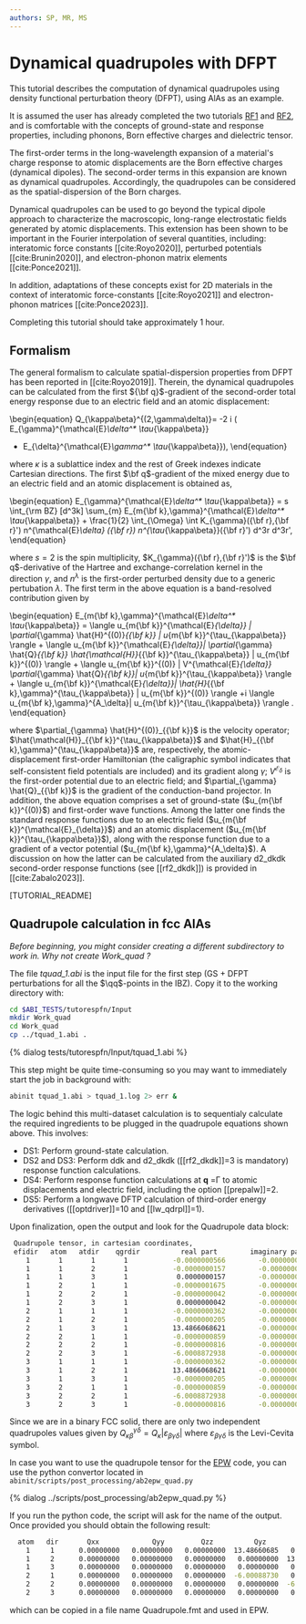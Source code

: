 ```yaml
---
authors: SP, MR, MS
---
```


# Dynamical quadrupoles with DFPT

This tutorial describes the computation of dynamical quadrupoles using
density functional perturbation theory (DFPT), using AlAs as an example.

It is assumed the user has already completed the two tutorials [RF1](/tutorial/rf1) and [RF2](/tutorial/rf2),
and is comfortable with the concepts of ground-state and response properties,
including phonons, Born effective charges and dielectric tensor.

The first-order terms in the long-wavelength expansion of a material's charge response to atomic displacements
are the Born effective charges (dynamical dipoles). The second-order terms in this expansion are known as
dynamical quadrupoles. Accordingly, the quadrupoles can be considered as the spatial-dispersion of the Born charges.

Dynamical quadrupoles can be used to go beyond the typical dipole approach to characterize the macroscopic,
long-range electrostatic fields generated by atomic displacements. This extension has been shown to be
important in the Fourier interpolation of several quantities, including: interatomic force constants [[cite:Royo2020]],
perturbed potentials [[cite:Brunin2020]], and electron-phonon matrix elements [[cite:Ponce2021]].

In addition, adaptations of these concepts exist for 2D materials in the context of interatomic force-constants [[cite:Royo2021]]
and electron-phonon matrices [[cite:Ponce2023]].

Completing this tutorial should take approximately 1 hour.

## Formalism

The general formalism to calculate spatial-dispersion properties from DFPT has been reported in [[cite:Royo2019]].
Therein, the dynamical quadrupoles can be calculated from the first ${\bf q}$-gradient of the second-order total energy
response due to an electric field and an atomic displacement:

\begin{equation}
Q_{\kappa\beta}^{(2,\gamma\delta)}= -2 i ( E_{\gamma}^{\mathcal{E}_\delta^* \tau_{\kappa\beta}}
 + E_{\delta}^{\mathcal{E}_\gamma^* \tau_{\kappa\beta}}),
\end{equation}

where $\kappa$ is a sublattice index and the rest of Greek indexes indicate Cartesian directions.
The first $\bf q$-gradient of the mixed energy due to an electric field and an atomic displacement is obtained as,

\begin{equation}
 E_{\gamma}^{\mathcal{E}_\delta^* \tau_{\kappa\beta}} = s \int_{\rm BZ} [d^3k] \sum_{m}
 E_{m{\bf k},\gamma}^{\mathcal{E}_\delta^* \tau_{\kappa\beta}}  +  \frac{1}{2} \int_{\Omega} \int K_{\gamma}({\bf r},{\bf r}') n^{\mathcal{E}_\delta} ({\bf r})
 n^{\tau_{\kappa\beta}}({\bf r}') d^3r d^3r',
\end{equation}

where $s=2$ is the spin multiplicity, $K_{\gamma}({\bf r},{\bf r}')$ is the $\bf q$-derivative of the Hartree and exchange-correlation kernel in the direction $\gamma$, and $n^\lambda$ is the first-order perturbed density due to a generic pertubation $\lambda$. The first term in the
above equation is a band-resolved contribution given by

\begin{equation}
  E_{m{\bf k},\gamma}^{\mathcal{E}_\delta^* \tau_{\kappa\beta}} =
 \langle u_{m{\bf k}}^{\mathcal{E}_{\delta}} | \partial_{\gamma} \hat{H}^{(0)}_{{\bf k}} | u_{m{\bf k}}^{\tau_{\kappa\beta}} \rangle + \langle u_{m{\bf k}}^{\mathcal{E}_{\delta}}| \partial_{\gamma} \hat{Q}_{{\bf k}}  \hat{\mathcal{H}}_{{\bf k}}^{\tau_{\kappa\beta}}  |
  u_{m{\bf k}}^{(0)} \rangle +
  \langle u_{m{\bf k}}^{(0)} |  V^{\mathcal{E}_{\delta}} \partial_{\gamma} \hat{Q}_{{\bf k}}| u_{m{\bf k}}^{\tau_{\kappa\beta}} \rangle + \langle  u_{m{\bf k}}^{\mathcal{E}_{\delta}}|  \hat{H}_{{\bf k},\gamma}^{\tau_{\kappa\beta}}  | u_{m{\bf k}}^{(0)} \rangle  +i  \langle u_{m{\bf k},\gamma}^{A_\delta}| u_{m{\bf k}}^{\tau_{\kappa\beta}} \rangle .
\end{equation}

where $\partial_{\gamma} \hat{H}^{(0)}_{{\bf k}}$ is the velocity operator; $\hat{\mathcal{H}}_{{\bf k}}^{\tau_{\kappa\beta}}$
and $\hat{H}_{{\bf k},\gamma}^{\tau_{\kappa\beta}}$ are, respectively, the atomic-displacement first-order Hamiltonian (the caligraphic symbol
indicates that self-consistent field potentials are included) and its gradient along $\gamma$; $V^{\mathcal{E}_{\delta}}$ is the first-order potential due to an electric field; and $\partial_{\gamma} \hat{Q}_{{\bf k}}$
is the gradient of the conduction-band projector. In addition, the above equation comprises a set of ground-state ($u_{m{\bf k}}^{(0)}$) and first-order wave functions.
Among the latter one finds the standard response functions due to an electric field ($u_{m{\bf k}}^{\mathcal{E}_{\delta}}$) and an atomic displacement ($u_{m{\bf k}}^{\tau_{\kappa\beta}}$), along with the response function due to a gradient of a vector potential ($u_{m{\bf k},\gamma}^{A_\delta}$). A discussion on how the latter
can be calculated from the auxiliary d2_dkdk second-order response functions (see [[rf2_dkdk]]) is provided in [[cite:Zabalo2023]].


[TUTORIAL_README]

## Quadrupole calculation in fcc AlAs

*Before beginning, you might consider creating a different subdirectory to work in.
Why not create Work_quad ?*

The file *tquad_1.abi* is the input file for the first step
(GS + DFPT perturbations for all the $\qq$-points in the IBZ).
Copy it to the working directory with:

```sh
cd $ABI_TESTS/tutorespfn/Input
mkdir Work_quad
cd Work_quad
cp ../tquad_1.abi .
```

{% dialog tests/tutorespfn/Input/tquad_1.abi %}

This step might be quite time-consuming so you may want to immediately start the job in background with:

```sh
abinit tquad_1.abi > tquad_1.log 2> err &
```

The logic behind this multi-dataset calculation is to sequentialy calculate the required
ingredients to be plugged in the quadrupole equations shown above. This involves:

* DS1: Perform ground-state calculation.
* DS2 and DS3: Perform ddk and d2_dkdk ([[rf2_dkdk]]=3 is mandatory) response function calculations.
* DS4: Perform response function calculations at **q** =Γ to atomic displacements and electric field,
including the option [[prepalw]]=2.
* DS5: Perform a longwave DFTP calculation of third-order energy derivatives ([[optdriver]]=10 and [[lw_qdrpl]]=1).

Upon finalization, open the output and look for the Quadrupole data block:

```sh
 Quadrupole tensor, in cartesian coordinates,
 efidir   atom   atdir    qgrdir          real part        imaginary part
    1       1       1       1           -0.0000000566        -0.0000000000
    1       1       2       1           -0.0000000157        -0.0000000000
    1       1       3       1            0.0000000157        -0.0000000000
    1       2       1       1           -0.0000001675        -0.0000000000
    1       2       2       1           -0.0000000042        -0.0000000000
    1       2       3       1            0.0000000042        -0.0000000000
    2       1       1       1           -0.0000000362        -0.0000000000
    2       1       2       1           -0.0000000205        -0.0000000000
    2       1       3       1           13.4866068621        -0.0000000000
    2       2       1       1           -0.0000000859        -0.0000000000
    2       2       2       1           -0.0000000816        -0.0000000000
    2       2       3       1           -6.0008872938        -0.0000000000
    3       1       1       1           -0.0000000362        -0.0000000000
    3       1       2       1           13.4866068621        -0.0000000000
    3       1       3       1           -0.0000000205        -0.0000000000
    3       2       1       1           -0.0000000859        -0.0000000000
    3       2       2       1           -6.0008872938        -0.0000000000
    3       2       3       1           -0.0000000816        -0.0000000000
```

Since we are in a binary FCC solid, there are only two independent quadrupoles values given by
$Q_{\kappa\beta}^{\gamma\delta} = Q_\kappa |\varepsilon_{\beta\gamma\delta}|$ where $\varepsilon_{\beta\gamma\delta}$ is the Levi-Cevita symbol.

In case you want to use the quadrupole tensor for the [EPW](https://epw-code.org/) code, you can use
the python convertor located in ```abinit/scripts/post_processing/ab2epw_quad.py```

{% dialog ../scripts/post_processing/ab2epw_quad.py %}


If you run the python code, the script will ask for the name of the output. Once provided you should obtain the following result:

```sh
  atom   dir       Qxx             Qyy         Qzz          Qyz            Qxz         Qxy
    1     1      0.00000000   0.00000000   0.00000000  13.48660685   0.00000000   0.00000000
    1     2      0.00000000   0.00000000   0.00000000   0.00000000  13.48660686   0.00000000
    1     3      0.00000000   0.00000000   0.00000000   0.00000000   0.00000000  13.48660686
    2     1      0.00000000   0.00000000   0.00000000  -6.00088730   0.00000000   0.00000000
    2     2      0.00000000   0.00000000   0.00000000   0.00000000  -6.00088729   0.00000000
    2     3      0.00000000   0.00000000   0.00000000   0.00000000   0.00000000  -6.00088729
```

which can be copied in a file name Quadrupole.fmt and used in EPW.
